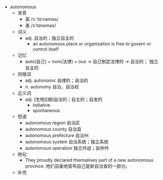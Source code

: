- autonomous
  - 发音
    - 英 /ɔː'tɑːnəməs/
    - 美 /ɔ'tɑnəməs/
  - 词义
    - adj. 自治的；独立自主的
      - an autonomous place or organization is free to govern or control itself
  - 记忆
    - auto(自己) + nom(法律) + ous → 自己制定法律的 → 自治的； 独立自主的
  - 同根词
    - adj. autonomic 自律的；自治的
    - n. autonomy 自治，自治权
  - 近义词
    - adj. [生物][植]自治的；自主的；自发的
      - initiative
      - spontaneous
  - 短语
    - autonomous region 自治区
    - autonomous county 自治县
    - autonomous prefecture 自治州
    - autonomous system 自治系统；独立系统
    - autonomous operation 独立作战；自仲作
  - 例句
    - They proudly declared themselves part of a new autonomous province. 他们自豪地宣布自己是新自治省的一部分。
  - 补充